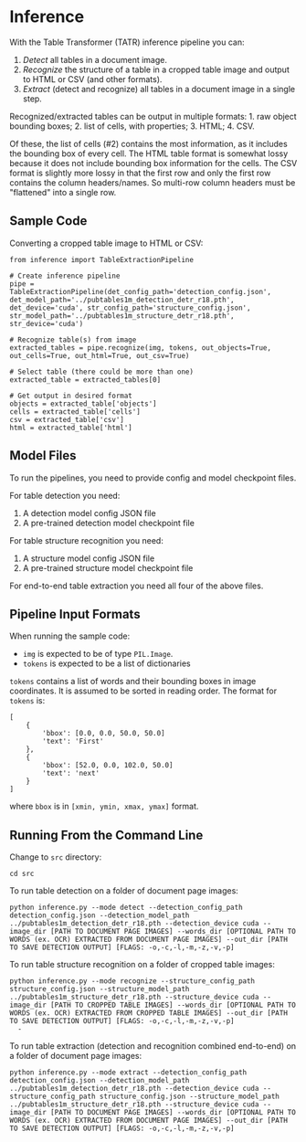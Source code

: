 # Inference

With the Table Transformer (TATR) inference pipeline you can:
1. *Detect* all tables in a document image.
2. *Recognize* the structure of a table in a cropped table image and output to HTML or CSV (and other formats).
3. *Extract* (detect and recognize) all tables in a document image in a single step.

Recognized/extracted tables can be output in multiple formats: 1. raw object bounding boxes; 2. list of cells, with properties; 3. HTML; 4. CSV.

Of these, the list of cells (#2) contains the most information, as it includes the bounding box of every cell. The HTML table format is somewhat lossy because it does not include bounding box information for the cells. The CSV format is slightly more lossy in that the first row and only the first row contains the column headers/names. So multi-row column headers must be "flattened" into a single row.

## Sample Code
Converting a cropped table image to HTML or CSV:
```
from inference import TableExtractionPipeline

# Create inference pipeline
pipe = TableExtractionPipeline(det_config_path='detection_config.json', det_model_path='../pubtables1m_detection_detr_r18.pth', det_device='cuda', str_config_path='structure_config.json', str_model_path='../pubtables1m_structure_detr_r18.pth', str_device='cuda')

# Recognize table(s) from image
extracted_tables = pipe.recognize(img, tokens, out_objects=True, out_cells=True, out_html=True, out_csv=True)

# Select table (there could be more than one)
extracted_table = extracted_tables[0]

# Get output in desired format
objects = extracted_table['objects']
cells = extracted_table['cells']
csv = extracted_table['csv']
html = extracted_table['html']
```

## Model Files
To run the pipelines, you need to provide config and model checkpoint files.

For table detection you need:
1. A detection model config JSON file
2. A pre-trained detection model checkpoint file

For table structure recognition you need:
1. A structure model config JSON file
2. A pre-trained structure model checkpoint file

For end-to-end table extraction you need all four of the above files.


## Pipeline Input Formats
When running the sample code:
- `img` is expected to be of type `PIL.Image`.
- `tokens` is expected to be a list of dictionaries

`tokens` contains a list of words and their bounding boxes in image coordinates. It is assumed to be sorted in reading order. The format for `tokens` is:
```
[
    {
        'bbox': [0.0, 0.0, 50.0, 50.0]
        'text': 'First'
    },
    {
        'bbox': [52.0, 0.0, 102.0, 50.0]
        'text': 'next'
    }
]
```
where `bbox` is in `[xmin, ymin, xmax, ymax]` format.
## Running From the Command Line
Change to `src` directory:
```
cd src
```
To run table detection on a folder of document page images:
```
python inference.py --mode detect --detection_config_path detection_config.json --detection_model_path ../pubtables1m_detection_detr_r18.pth --detection_device cuda --image_dir [PATH TO DOCUMENT PAGE IMAGES] --words_dir [OPTIONAL PATH TO WORDS (ex. OCR) EXTRACTED FROM DOCUMENT PAGE IMAGES] --out_dir [PATH TO SAVE DETECTION OUTPUT] [FLAGS: -o,-c,-l,-m,-z,-v,-p]
```
To run table structure recognition on a folder of cropped table images:
```
python inference.py --mode recognize --structure_config_path structure_config.json --structure_model_path ../pubtables1m_structure_detr_r18.pth --structure_device cuda --image_dir [PATH TO CROPPED TABLE IMAGES] --words_dir [OPTIONAL PATH TO WORDS (ex. OCR) EXTRACTED FROM CROPPED TABLE IMAGES] --out_dir [PATH TO SAVE DETECTION OUTPUT] [FLAGS: -o,-c,-l,-m,-z,-v,-p]
  -
 ```
 To run table extraction (detection and recognition combined end-to-end) on a folder of document page images:
```
python inference.py --mode extract --detection_config_path detection_config.json --detection_model_path ../pubtables1m_detection_detr_r18.pth --detection_device cuda --structure_config_path structure_config.json --structure_model_path ../pubtables1m_structure_detr_r18.pth --structure_device cuda --image_dir [PATH TO DOCUMENT PAGE IMAGES] --words_dir [OPTIONAL PATH TO WORDS (ex. OCR) EXTRACTED FROM DOCUMENT PAGE IMAGES] --out_dir [PATH TO SAVE DETECTION OUTPUT] [FLAGS: -o,-c,-l,-m,-z,-v,-p]
```